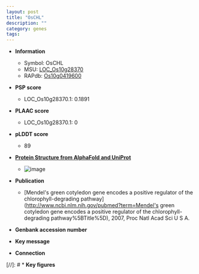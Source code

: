 ```yaml
---
layout: post
title: "OsCHL"
description: ""
category: genes
tags: 
---
```


* **Information**  
    + Symbol: OsCHL  
    + MSU: [LOC_Os10g28370](http://rice.plantbiology.msu.edu/cgi-bin/ORF_infopage.cgi?orf=LOC_Os10g28370)  
    + RAPdb: [Os10g0419600](http://rapdb.dna.affrc.go.jp/viewer/gbrowse_details/irgsp1?name=Os10g0419600)  

* **PSP score**  
    + LOC_Os10g28370.1: 0.1891 

* **PLAAC score**  
    + LOC_Os10g28370.1: 0 

* **pLDDT score**
    + 89

* **[Protein Structure from AlphaFold and UniProt](https://www.uniprot.org/uniprotkb/A0A0P0XUB0/entry#structure)**
    + ![image](https://ricepsp.github.io/images/A/AF-A0A0P0XUB0-F1.png)

* **Publication**  
    + [Mendel's green cotyledon gene encodes a positive regulator of the chlorophyll-degrading pathway](http://www.ncbi.nlm.nih.gov/pubmed?term=Mendel's green cotyledon gene encodes a positive regulator of the chlorophyll-degrading pathway%5BTitle%5D), 2007, Proc Natl Acad Sci U S A.

* **Genbank accession number**  

* **Key message**  

* **Connection**  

[//]: # * **Key figures**  


